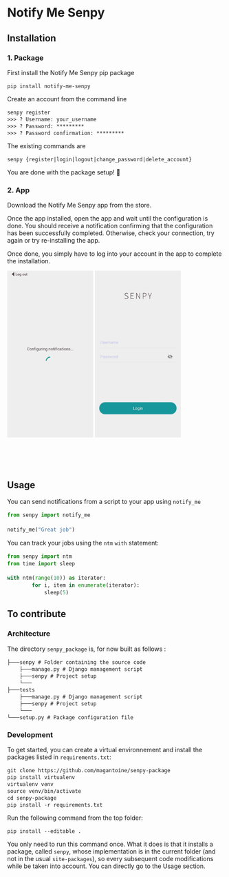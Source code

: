 # Notify Me Senpy

## Installation
### 1. Package
First install the Notify Me Senpy pip package
```
pip install notify-me-senpy
```

Create an account from the command line
```
senpy register
>>> ? Username: your_username
>>> ? Password: *********
>>> ? Password confirmation: *********
```

The existing commands are
```
senpy {register|login|logout|change_password|delete_account}
```
You are done with the package setup! 🎉

### 2. App

Download the Notify Me Senpy app from the store.

Once the app installed, open the app and wait until the configuration is done. You should receive a notification confirming that the configuration has been successfully completed. Otherwise, check your connection, try again or try re-installing the app.

Once done, you simply have to log into your account in the app to complete the installation.
<p float="center">
<img src="./assets/configuration.jpeg" alt="login screen" width="200"/>
<img src="./assets/login.jpeg" alt="login screen" width="200"/>
</p>
<br/><br/><br/>

## Usage

You can send notifications from a script to your app using `notify_me`
```python
from senpy import notify_me

notify_me("Great job")
```

You can track your jobs using the `ntm` `with` statement:

```python
from senpy import ntm
from time import sleep 

with ntm(range(10)) as iterator:
        for i, item in enumerate(iterator):
            sleep(5)
``` 


## To contribute

### Architecture 

The directory ```senpy_package``` is, for now built as follows :
```
├───senpy # Folder containing the source code
    ├───manage.py # Django management script
    ├───senpy # Project setup
    └───
├───tests
    ├───manage.py # Django management script
    ├───senpy # Project setup
    └───
└───setup.py # Package configuration file
```


### Development

To get started, you can create a virtual environnement and install the packages listed in `requirements.txt`:
```
git clone https://github.com/magantoine/senpy-package
pip install virtualenv
virtualenv venv
source venv/bin/activate
cd senpy-package
pip install -r requirements.txt
```

Run the following command from the top folder:
```
pip install --editable .
```
You only need to run this command once. What it does is that it installs a package, called `senpy`, whose implementation is in the current folder (and not in the usual `site-packages`), so every subsequent code modifications while be taken into account.
You can directly go to the Usage section.











